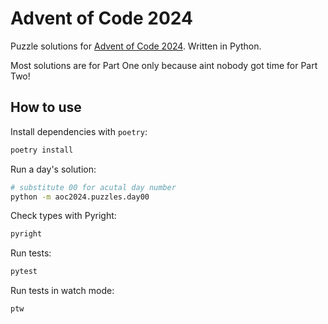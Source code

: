 # Advent of Code 2024

Puzzle solutions for [Advent of Code 2024](https://adventofcode.com/2024). Written in Python.

Most solutions are for Part One only because aint nobody got time for Part Two!

## How to use

Install dependencies with `poetry`:

```sh
poetry install
```

Run a day's solution:

```sh
# substitute 00 for acutal day number
python -m aoc2024.puzzles.day00 
```

Check types with Pyright:

```sh
pyright
```

Run tests:

```sh
pytest
```

Run tests in watch mode:

```sh
ptw
```
